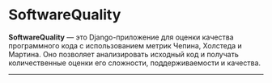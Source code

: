 # SoftwareQuality

**SoftwareQuality** — это Django-приложение для оценки качества программного кода с использованием метрик Чепина, Холстеда и Мартина. Оно позволяет анализировать исходный код и получать количественные оценки его сложности, поддерживаемости и качества.

---
